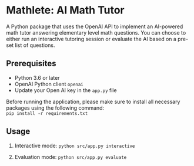 # Mathlete: AI Math Tutor

A Python package that uses the OpenAI API to implement an AI-powered math tutor answering elementary level math questions. You can choose to either run an interactive tutoring session or evaluate the AI based on a pre-set list of questions.

## Prerequisites

- Python 3.6 or later
- OpenAI Python client `openai`
- Update your Open AI key in the `app.py` file

Before running the application, please make sure to install all necessary packages using the following command: \
`pip install -r requirements.txt`

## Usage

1. Interactive mode:
`python src/app.py interactive`

2. Evaluation mode:
`python src/app.py evaluate`
